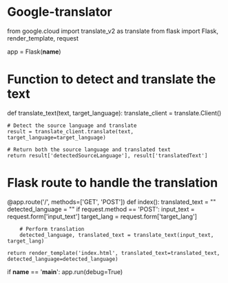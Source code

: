 # Google-translator
from google.cloud import translate_v2 as translate
from flask import Flask, render_template, request

app = Flask(__name__)

# Function to detect and translate the text
def translate_text(text, target_language):
    translate_client = translate.Client()
    
    # Detect the source language and translate
    result = translate_client.translate(text, target_language=target_language)
    
    # Return both the source language and translated text
    return result['detectedSourceLanguage'], result['translatedText']

# Flask route to handle the translation
@app.route('/', methods=['GET', 'POST'])
def index():
    translated_text = ""
    detected_language = ""
    if request.method == 'POST':
        input_text = request.form['input_text']
        target_lang = request.form['target_lang']
        
        # Perform translation
        detected_language, translated_text = translate_text(input_text, target_lang)

    return render_template('index.html', translated_text=translated_text, detected_language=detected_language)

if __name__ == '__main__':
    app.run(debug=True)
